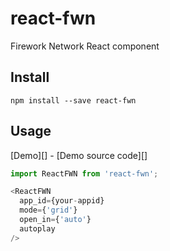 # react-fwn
Firework Network React component

## Install

```
npm install --save react-fwn
```

## Usage

[Demo][] - [Demo source code][]

```js
import ReactFWN from 'react-fwn';

<ReactFWN
  app_id={your-appid}
  mode={'grid'}
  open_in={'auto'}
  autoplay
/>
```